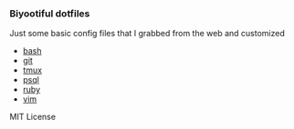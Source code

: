 ### Biyootiful dotfiles

Just some basic config files that I grabbed from the web and customized

- [bash](/bash)
- [git](/git)
- [tmux](/tmux)
- [psql](/psql)
- [ruby](/ruby)
- [vim](/vim)

MIT License
